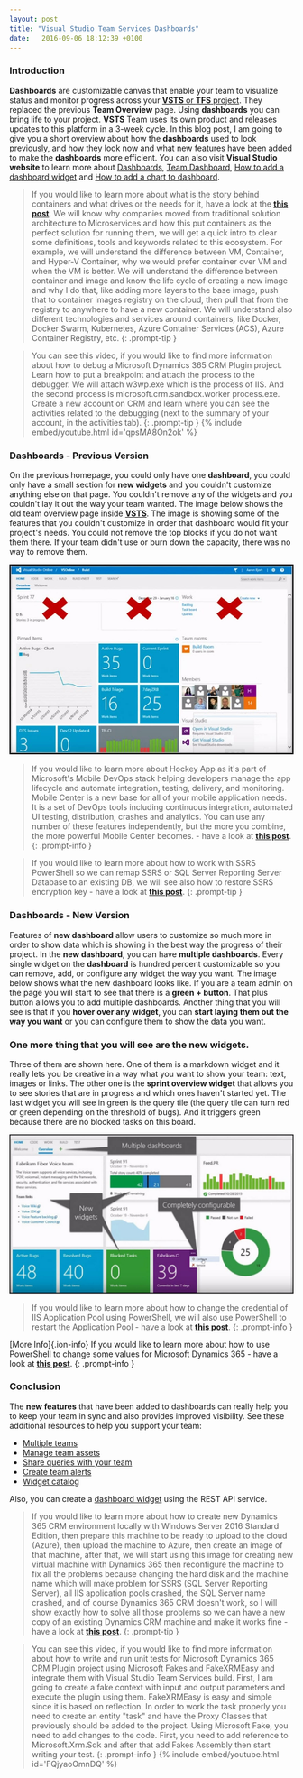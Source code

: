 ```yaml
---
layout: post
title: "Visual Studio Team Services Dashboards"
date:   2016-09-06 18:12:39 +0100
---
```



### Introduction 

**Dashboards** are customizable canvas that enable your team to visualize status and monitor progress across your [**VSTS** or **TFS** project](https://msdn.microsoft.com/en-us/library/bb187345(v=vs.80).aspx). They replaced the previous **Team Overview** page. Using **dashboards** you can bring life to your project. **VSTS** Team uses its own product and releases updates to this platform in a 3-week cycle. In this blog post, I am going to give you a short overview about how the **dashboards** used to look previously, and how they look now and what new features have been added to make the **dashboards** more efficient. You can also visit **Visual Studio website** to learn more about [Dashboards](https://www.visualstudio.com/en-us/docs/report/dashboards), [Team Dashboard](https://www.visualstudio.com/en-us/docs/report/team-dashboard), [How to add a dashboard widget](https://www.visualstudio.com/en-us/docs/integrate/extensions/develop/add-dashboard-widget) and [How to add a chart to dashboard](https://www.visualstudio.com/en-us/docs/report/add-a-chart-dashboard).

>If you would like to learn more about what is the story behind containers and what drives or the needs for it, have a look at the [**this post**](https://mohamedradwan-devops.github.io/posts/containers-the-perfect-solution-for-running-microservices/). We will know why companies moved from traditional solution architecture to Microservices and how this put containers as the perfect solution for running them, we will get a quick intro to clear some definitions, tools and keywords related to this ecosystem. For example, we will understand the difference between VM, Container, and Hyper-V Container, why we would prefer container over VM and when the VM is better. We will understand the difference between container and image and know the life cycle of creating a new image and why I do that, like adding more layers to the base image, push that to container images registry on the cloud, then pull that from the registry to anywhere to have a new container. We will understand also different technologies and services around containers, like Docker, Docker Swarm, Kubernetes, Azure Container Services (ACS), Azure Container Registry, etc.
{: .prompt-tip }


>You can see this video, if you would like to find more information about how to debug a Microsoft Dynamics 365 CRM Plugin project. Learn how to put a breakpoint and attach the process to the debugger. We will attach w3wp.exe which is the process of IIS. And the second process is microsoft.crm.sandbox.worker process.exe. Create a new account on CRM and learn where you can see the activities related to the debugging (next to the summary of your account, in the activities tab).
{: .prompt-tip }
{% include embed/youtube.html id='qpsMA8On2ok' %}

### Dashboards - Previous Version 

On the previous homepage, you could only have one **dashboard**, you could only have a small section for **new widgets** and you couldn\'t customize anything else on that page. You couldn\'t remove any of the widgets and you couldn\'t lay it out the way your team wanted. The image below shows the old team overview page inside [**VSTS**](https://mohamedradwan-devops.github.io/posts/license-types-for-visual-studio/). The image is showing some of the features that you couldn\'t customize in order that dashboard would fit your project\'s needs. You could not remove the top blocks if you do not want them there. If your team didn\'t use or burn down the capacity, there was no way to remove them. 

![1-VSTS Dashboards - Previous Version](/assets/images/2016/09/Dashboards-Previous-Version.jpg "1-VSTS Dashboards - Previous Version")

>If you would like to learn more about Hockey App as it\'s part of Microsoft\'s Mobile DevOps stack helping developers manage the app lifecycle and automate integration, testing, delivery, and monitoring. Mobile Center is a new base for all of your mobile application needs. It is a set of DevOps tools including continuous integration, automated UI testing, distribution, crashes and analytics. You can use any number of these features independently, but the more you combine, the more powerful Mobile Center becomes. - have a look at [**this post**](https://mohamedradwan-devops.github.io/posts/the-next-generation-of-hockey-app-visual-studio-mobile-center-now-visual-studio-app-center/).
{: .prompt-info }


>If you would like to learn more about how to work with SSRS PowerShell so we can remap SSRS or SQL Server Reporting Server Database to an existing DB, we will see also how to restore SSRS encryption key - have a look at [**this post**](https://mohamedradwan-devops.github.io/posts/working-with-ssrs-sql-server-reporting-server-powershell/).
{: .prompt-tip }


### Dashboards - New Version 

Features of **new dashboard** allow users to customize so much more in order to show data which is showing in the best way the progress of their project. In the **new dashboard**, you can have **multiple dashboards**. Every single widget on the **dashboard** is hundred percent customizable so you can remove, add, or configure any widget the way you want. The image below shows what the new dashboard looks like. If you are a team admin on the page you will start to see that there is a **green + button**. That plus button allows you to add multiple dashboards. Another thing that you will see is that if you **hover over any widget**, you can **start laying them out the way you want** or you can configure them to show the data you want.

### One more thing that you will see are the new widgets.

Three of them are shown here. One of them is a markdown widget and it really lets you be creative in a way what you want to show your team: text, images or links. The other one is the **sprint overview widget** that allows you to see stories that are in progress and which ones haven\'t started yet. The last widget you will see in green is the query tile (the query tile can turn red or green depending on the threshold of bugs). And it triggers green because there are no blocked tasks on this board. 

![2-VSTS Dashboards - New Version](/assets/images/2016/09/Dashboards-New-Version.jpg)

>If you would like to learn more about how to change the credential of IIS Application Pool using PowerShell, we will also use PowerShell to restart the Application Pool - have a look at [**this post**](https://mohamedradwan-devops.github.io/posts/working-with-iis-powershell/).
{: .prompt-info }


[More Info]{.ion-info} If you would like to learn more about how to use PowerShell to change some values for Microsoft Dynamics 365 - have a look at [**this post**](https://mohamedradwan-devops.github.io/posts/working-with-microsoft-dynamics-365-powershell/).
{: .prompt-info }

### Conclusion 

The **new features** that have been added to dashboards can really help you to keep your team in sync and also provides improved visibility. See these additional resources to help you support your team: 
- [Multiple teams](https://www.visualstudio.com/en-us/docs/work/scale/multiple-teams)
- [Manage team assets](https://www.visualstudio.com/en-us/docs/work/scale/manage-team-assets)
- [Share queries with your team](https://www.visualstudio.com/en-us/docs/work/track/using-queries)
- [Create team alerts](https://www.visualstudio.com/en-us/docs/work/track/alerts-and-notifications)
- [Widget catalog](https://www.visualstudio.com/en-us/docs/report/widget-catalog) 

Also, you can create a [dashboard widget](https://www.visualstudio.com/docs/integrate/extensions/develop/add-dashboard-widget) using the REST API service.

>If you would like to learn more about how to create new Dynamics 365 CRM environment locally with Windows Server 2016 Standard Edition, then prepare this machine to be ready to upload to the cloud (Azure), then upload the machine to Azure, then create an image of that machine, after that, we will start using this image for creating new virtual machine with Dynamics 365 then reconfigure the machine to fix all the problems because changing the hard disk and the machine name which will make problem for SSRS (SQL Server Reporting Server), all IIS application pools crashed, the SQL Server name crashed, and of course Dynamics 365 CRM doesn\'t work, so I will show exactly how to solve all those problems so we can have a new copy of an existing Dynamics CRM machine and make it works fine - have a look at [**this post**](https://mohamedradwan-devops.github.io/posts/automatically-creating-staging-environment-for-dynamics-365-on-the-cloud/).
{: .prompt-tip }


>You can see this video, if you would like to find more information about how to write and run unit tests for Microsoft Dynamics 365 CRM Plugin project using Microsoft Fakes and FakeXRMEasy and integrate them with Visual Studio Team Services build. First, I am going to create a fake context with input and output parameters and execute the plugin using them. FakeXRMEasy is easy and simple since it is based on reflection. In order to work the task properly you need to create an entity "task" and have the Proxy Classes that previously should be added to the project. Using Microsoft Fake, you need to add changes to the code. First, you need to add reference to Microsoft.Xrm.Sdk and after that add Fakes Assembly then start writing your test.
{: .prompt-info }
{% include embed/youtube.html id='FQjyaoOmnDQ' %}
